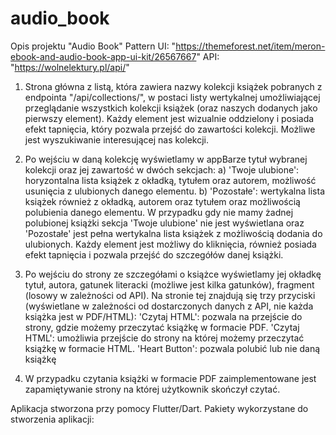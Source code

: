 # audio_book
Opis projektu "Audio Book"
Pattern UI: "https://themeforest.net/item/meron-ebook-and-audio-book-app-ui-kit/26567667"
API: "https://wolnelektury.pl/api/"
1. Strona główna z listą, która zawiera nazwy kolekcji książek pobranych z endpointa "/api/collections/", w postaci listy wertykalnej umożliwiającej przeglądanie wszystkich kolekcji książek (oraz naszych dodanych jako pierwszy element). Każdy element jest wizualnie oddzielony i posiada efekt tapnięcia, który pozwala przejść do zawartości kolekcji. Możliwe jest wyszukiwanie interesującej nas kolekcji.

2. Po wejściu w daną kolekcję wyświetlamy w appBarze tytuł wybranej kolekcji oraz jej zawartość w dwóch sekcjach:
a) 'Twoje ulubione': horyzontalna lista książek z okładką, tytułem oraz autorem, możliwość usunięcia z ulubionych danego elementu.
b) 'Pozostałe': wertykalna lista książek również z okładką, autorem oraz tytułem oraz możliwością polubienia danego elementu.
W przypadku gdy nie mamy żadnej polubionej książki sekcja 'Twoje ulubione' nie jest wyświetlana oraz 'Pozostałe' jest pełna wertykalna lista książek z możliwością dodania do ulubionych.
Każdy element jest możliwy do kliknięcia, również posiada efekt tapnięcia i pozwala przejść do szczegółów danej książki.

3. Po wejściu do strony ze szczegółami o książce wyświetlamy jej okładkę tytuł, autora, gatunek literacki (możliwe jest kilka gatunków), fragment (losowy w zależności od API).
Na stronie tej znajdują się trzy przyciski (wyświetlane w zależności od dostarczonych danych z API, nie każda książka jest w PDF/HTML):
 'Czytaj HTML': pozwala na przejście do strony, gdzie możemy przeczytać książkę w formacie PDF.
'Czytaj HTML': umożliwia przejście do strony na której możemy przeczytać książkę w formacie HTML.
'Heart Button': pozwala polubić lub nie daną książkę

4. W przypadku czytania książki w formacie PDF zaimplementowane jest zapamiętywanie strony na której użytkownik skończył czytać. 

Aplikacja stworzona przy pomocy Flutter/Dart. Pakiety wykorzystane do stworzenia aplikacji:

